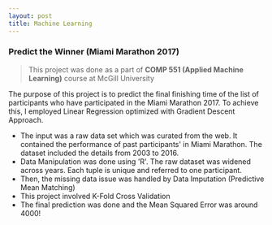 ```yaml
---
layout: post
title: Machine Learning
---
```


### Predict the Winner (Miami Marathon 2017)

> This project was done as a part of <strong>COMP 551 (Applied Machine Learning)</strong> course at McGill University


The purpose of this project is to predict the final finishing time of the list of participants who have participated in the Miami Marathon 2017. To achieve this, I employed Linear Regression optimized with Gradient Descent Approach.  

* The input was a raw data set which was curated from the web. It contained the performance of past participants' in Miami Marathon. The dataset included the details from 2003 to 2016.
* Data Manipulation was done using 'R'. The raw dataset was widened across years. Each tuple is unique and referred to one participant.
* Then, the missing data issue was handled by Data Imputation (Predictive Mean Matching)
* This project involved K-Fold Cross Validation
* The final prediction was done and the Mean Squared Error was around 4000!
